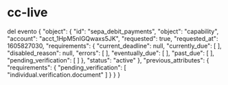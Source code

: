 # cc-live
 del evento {   "object": {     "id": "sepa_debit_payments",     "object": "capability",     "account": "acct_1HpM5nIGQwaxs5JK",     "requested": true,     "requested_at": 1605827030,     "requirements": {       "current_deadline": null,       "currently_due": [       ],       "disabled_reason": null,       "errors": [       ],       "eventually_due": [       ],       "past_due": [       ],       "pending_verification": [       ]     },     "status": "active"   },   "previous_attributes": {     "requirements": {       "pending_verification": [         "individual.verification.document"       ]     }   } }
